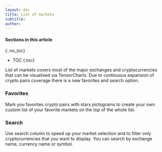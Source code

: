 ```yaml
---
layout: doc
title: List of markets
subtitle: 
author:
---
```


#### Sections in this article
{:.no_toc}
* TOC
{:toc}

List of markets covers most of the major exchanges and cryptocurrencies that can be visualised via TensorCharts. Due to continuous expansion of crypto pairs coverage there is a new favorites and search option.

### Favorites
Mark you favorites crypto pairs with stars pictograms to create your own custom list of your favorite markets on the top of the whole list.

### Search
Use search column to speed up your market selection and to filter only cryptocurrencies that you want to display. You can search by exchange name, currency name or symbol.
